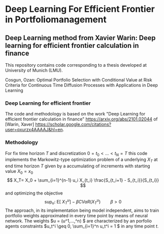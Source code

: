 # Deep Learning For Efficient Frontier in Portfoliomanagement
## Deep Learning method from Xavier Warin: Deep learning for efficient frontier calculation in finance

This repository contains code corresponding to a thesis developed at University of Munich (LMU).

Cosgun, Ozan:
Optimal Portfolio Selection with Conditional Value at Risk Criteria for Continuous Time Diffusion Processes with Applications in Deep Learning

### Deep Learning for efficient frontier
The code and methodology is based on the work "Deep Learning for efficient frontier calculation in finance" https://arxiv.org/abs/2101.02044 of [Warin, Xaver] https://scholar.google.com/citations?user=qxurzx4AAAAJ&hl=en.

### Methodology
For fix time horizon $T$ and discretization $0 = t_0<...<t_N = T$ this code implements the Markowitz-type optimization problem of a underlying 
$X_T$ at end time horizon $T$ given by a accumulating of increments with starting value $X_0=x_0$ 
$$
X_T= X_0 + \sum_{i=1}^{n-1} u_i X_{t_i} \frac{S_{t_i+1} - S_{t_i}}{S_{t_i}}
$$
and optimizing the objective
$$
 \sup_u:\ \mathrm{E}\left[\ 
    X_T^u \right]  - \beta CVaR(X_T^u)  \qquad \beta > 0 
$$
The approach, in its implementation being model independent, aims to train portfolio weights approximated in every time point by means of neural network. 
The weights $u = (u^1,...,^n) $ are characterized by an porfolio agents constraints $u_t^i \geq 0, \sum_{i=1}^n u_t^i = 1 $ in any time point $t$.


